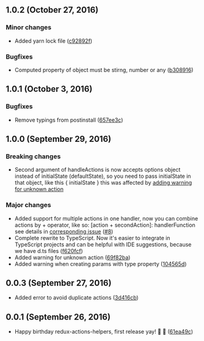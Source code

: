 ## 1.0.2 (October 27, 2016)
### Minor changes
- Added yarn lock file ([c92892f](https://github.com/olegman/redux-actions-helpers/commit/c92892fb1f4d33f983d56bea8b3fa08eb32eed99))

### Bugfixes
- Computed property of object must be stirng, number or any ([b308916](https://github.com/olegman/redux-actions-helpers/commit/b3089165696bc2e80c22ae5decfedfe4ea451c55))

## 1.0.1 (October 3, 2016)
### Bugfixes
- Remove typings from postinstall ([657ee3c](https://github.com/olegman/redux-actions-helpers/commit/657ee3cbbb53f8ad807c90752a71c3f354450eac))

## 1.0.0 (September 29, 2016)
### Breaking changes
- Second argument of handleActions is now accepts options object instead of initialState (defaultState), so you need to pass initialState in that object, like this { initialState } this was affected by [adding warning for unknown action](https://github.com/olegman/redux-actions-helpers/issues/12)

### Major changes
- Added support for multiple actions in one handler, now you can combine actions by + operator, like so: [action + secondAction]: handlerFunction see details in [corresponding issue](https://github.com/olegman/redux-actions-helpers/issues/6) ([#8](https://github.com/olegman/redux-actions-helpers/pull/8))
- Complete rewrite to TypeScript. Now it's easier to integrate in TypeScript projects and can be helpful with IDE suggestions, because we have d.ts files ([f620fcf](https://github.com/olegman/redux-actions-helpers/commit/f620fcfaf266d77a785e652a3718863ad7b7c7b4))
- Added warning for unknown action ([69f82ba](https://github.com/olegman/redux-actions-helpers/commit/69f82ba64354cef4feaa83bc93e7fe3fd16b7345)) 
- Added warning when creating params with type property ([104565d](https://github.com/olegman/redux-actions-helpers/commit/104565dce0380ee6d399103bff8979692640ffab))

## 0.0.3 (September 27, 2016)
- Added error to avoid duplicate actions ([3d416cb](https://github.com/olegman/redux-actions-helpers/commit/3d416cbbca3d2a4231aa29edca332b3b92c425fa))

## 0.0.1 (September 26, 2016)
- Happy birthday redux-actions-helpers, first release yay! 🎂 🍻 ([61ea49c](https://github.com/olegman/redux-actions-helpers/commit/61ea49cfb08636aee6cad2c56d0b62d7dc3f799e))

